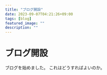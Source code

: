 ```yaml
---
title: "ブログ開設"
date: 2023-09-07T04:21:26+09:00
tags: [blog]
featured_image: ""
description: ""
---
```


# ブログ開設
ブログを始めました。
これはどうすればよいのか。